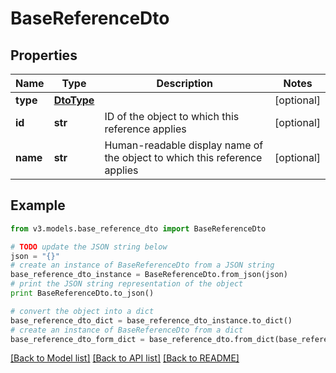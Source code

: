 # BaseReferenceDto


## Properties
Name | Type | Description | Notes
------------ | ------------- | ------------- | -------------
**type** | [**DtoType**](DtoType.md) |  | [optional] 
**id** | **str** | ID of the object to which this reference applies | [optional] 
**name** | **str** | Human-readable display name of the object to which this reference applies | [optional] 

## Example

```python
from v3.models.base_reference_dto import BaseReferenceDto

# TODO update the JSON string below
json = "{}"
# create an instance of BaseReferenceDto from a JSON string
base_reference_dto_instance = BaseReferenceDto.from_json(json)
# print the JSON string representation of the object
print BaseReferenceDto.to_json()

# convert the object into a dict
base_reference_dto_dict = base_reference_dto_instance.to_dict()
# create an instance of BaseReferenceDto from a dict
base_reference_dto_form_dict = base_reference_dto.from_dict(base_reference_dto_dict)
```
[[Back to Model list]](../README.md#documentation-for-models) [[Back to API list]](../README.md#documentation-for-api-endpoints) [[Back to README]](../README.md)


